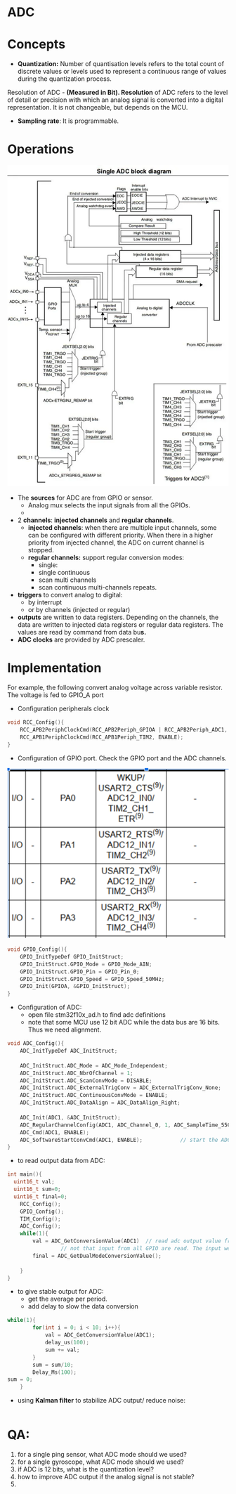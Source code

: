 # ADC

# Concepts

- **Quantization:** Number of quantisation levels refers to the total count of discrete values or levels used to represent a continuous range of values during the quantization process.

Resolution of ADC - **(Measured in Bit). Resolution** of ADC refers to the level of detail or precision with which an analog signal is converted into a digital representation. It is not changeable, but depends on the MCU.

- **Sampling rate**: It is programmable.

# Operations

![image.png](image.png)

- The **sources** for ADC are from GPIO or sensor.
    - Analog mux selects the input signals from all the GPIOs.
    - 
- 2 **channels**: **injected channels** and **regular channels**.
    - **injected channels**: when there are multiple input channels, some can be configured with different priority. When there in a higher priority from injected channel, the ADC on current channel is stopped.
    - **regular channels:** support regular conversion modes:
        - single:
        - single continuous
        - scan multi channels
        - scan continuous multi-channels repeats.
- **triggers** to convert analog to digital:
    - by interrupt
    - or by channels (injected or regular)
- **outputs** are written to data registers. Depending on the channels, the data are written to injected data registers or regular data registers. The values are read by command from data bu**s.**
- **ADC clocks** are provided by ADC prescaler.

# Implementation

For example, the following convert analog voltage across variable resistor. The voltage is fed to GPIO_A port

- Configuration peripherals clock

```c
void RCC_Config(){
	RCC_APB2PeriphClockCmd(RCC_APB2Periph_GPIOA | RCC_APB2Periph_ADC1, ENABLE);
	RCC_APB1PeriphClockCmd(RCC_APB1Periph_TIM2, ENABLE);
}
```

- Configuration of GPIO port. Check the GPIO port and the ADC channels.

![image.png](image%201.png)

```c
void GPIO_Config(){
	GPIO_InitTypeDef GPIO_InitStruct;
	GPIO_InitStruct.GPIO_Mode = GPIO_Mode_AIN;
	GPIO_InitStruct.GPIO_Pin = GPIO_Pin_0;
	GPIO_InitStruct.GPIO_Speed = GPIO_Speed_50MHz;
	GPIO_Init(GPIOA, &GPIO_InitStruct);
}
```

- Configuration of ADC:
    - open file stm32f10x_ad.h to find adc definitions
    - note that some MCU use 12 bit ADC while the data bus are 16 bits. Thus we need alignment.

```c
void ADC_Config(){
	ADC_InitTypeDef ADC_InitStruct;
	
	ADC_InitStruct.ADC_Mode = ADC_Mode_Independent;
	ADC_InitStruct.ADC_NbrOfChannel = 1;
	ADC_InitStruct.ADC_ScanConvMode = DISABLE;
	ADC_InitStruct.ADC_ExternalTrigConv = ADC_ExternalTrigConv_None;
	ADC_InitStruct.ADC_ContinuousConvMode = ENABLE;
	ADC_InitStruct.ADC_DataAlign = ADC_DataAlign_Right;
	
	ADC_Init(ADC1, &ADC_InitStruct);
	ADC_RegularChannelConfig(ADC1, ADC_Channel_0, 1, ADC_SampleTime_55Cycles5);
	ADC_Cmd(ADC1, ENABLE);
	ADC_SoftwareStartConvCmd(ADC1, ENABLE);            // start the ADC, since it mode is continuous, we call this function to start ADC here. 
}

```

- to read output data from ADC:

```c
int main(){
  uint16_t val;
  uint16_t sum=0;
  uint16_t final=0;
	RCC_Config();
	GPIO_Config();
	TIM_Config();
	ADC_Config();
	while(1){
		val = ADC_GetConversionValue(ADC1)  // read adc output value from different channels in sequence.
		         // not that input from all GPIO are read. The input were already multiplexed via ADC multiplexer. 
		final = ADC_GetDualModeConversionValue();
		
	}
}
```

- to give stable output for ADC:
    - get the average per period.
    - add delay to slow the data conversion

```c
while(1){
		for(int i = 0; i < 10; i++){
			val = ADC_GetConversionValue(ADC1);
			delay_us(100);
			sum += val;
		}
		sum = sum/10;
		Delay_Ms(100);
sum = 0;
	}

```

- using **Kalman filter** to stabilize ADC output/ reduce noise:

```c

```

# QA:

1. for a single ping sensor, what ADC mode should we used? 
2. for a single gyroscope, what ADC mode should we used? 
3. if ADC is 12 bits, what is the quantization level? 
4. how to improve ADC output if the analog signal is not stable? 
5.